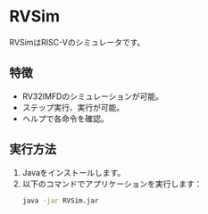 # RVSim
RVSimはRISC-Vのシミュレータです。

## 特徴
- RV32IMFDのシミュレーションが可能。
- ステップ実行、実行が可能。
- ヘルプで各命令を確認。

## 実行方法
1. Javaをインストールします。
2. 以下のコマンドでアプリケーションを実行します：
   ```bash
   java -jar RVSim.jar
